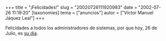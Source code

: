 +++
title = "¡Felicidades!"
slug = "20020726111920983"
date = "2002-07-26 11:19:20"
[taxonomies]
tema = ["anuncios"]
autor = ["Víctor Manuel Jáquez Leal"]
+++

Felicidades a todos los administradores de sistemas, por que hoy, 26 de
Julio, es [su día](http://www.sysadminday.com/).

